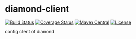 diamond-client
==============

[![Build Status](https://travis-ci.org/bingoohuang/diamond-client.svg?branch=master)](https://travis-ci.org/bingoohuang/diamond-client)
[![Coverage Status](https://coveralls.io/repos/github/bingoohuang/diamond-client/badge.svg?branch=master)](https://coveralls.io/github/bingoohuang/diamond-client?branch=master)
[![Maven Central](https://maven-badges.herokuapp.com/maven-central/com.github.bingoohuang/diamond-client/badge.svg?style=flat-square)](https://maven-badges.herokuapp.com/maven-central/com.github.bingoohuang/diamond-client/)
[![License](http://img.shields.io/:license-apache-brightgreen.svg)](http://www.apache.org/licenses/LICENSE-2.0.html)


config client of diamond
